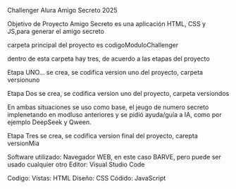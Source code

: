 Challenger Alura Amigo Secreto 2025

Objetivo de Proyecto
Amigo Secreto es una aplicación HTML, CSS y JS,para generar el amigo secreto

carpeta principal del proyecto es    codigoModuloChallenger

dentro de esta carpeta hay tres, de acuerdo a las etapas del proyecto

Etapa UNO...
  se crea, se codifica version uno del proyecto, carpeta versionuno

Etapa Dos
  se crea, se codifica version uno del proyecto, carpeta versiondos

En ambas situaciones se uso como base, el jeugo de numero secreto implenetando en modluso anteriores y 
se pidió ayuda/guía a  IA, como por ejemplo DeepSeek y Qween.

Etapa Tres
  se crea, se codifica version final del proyecto, carepta versionMia

Software utilizado:
     Navegador WEB, en este caso BARVE, pero puede ser usado cualquier otro
     Editor: Visual Studio Code

Codigo:
     Vistas: HTML
     Diseño: CSS
     Códido: JavaScript
